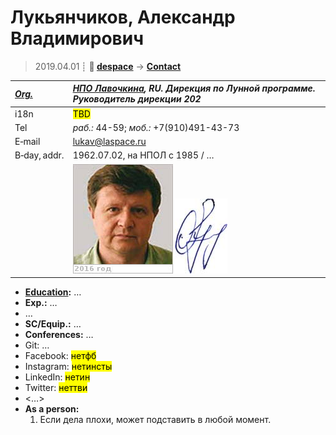 # Лукьянчиков, Александр Владимирович
> 2019.04.01 ┊ **🚀 [despace](index.md)** → **[Contact](contact.md)**

|*[Org.](contact.md)*|*[НПО Лавочкина](03_lav.md), RU. Дирекция по Лунной программе. Руководитель дирекции 202*|
|:--|:--|
|i18n| <mark>TBD</mark> |
|Tel| *раб.:* 44-59; *моб.:* +7(910)491-43-73 |
|E‑mail| <lukav@laspace.ru> |
|B‑day, addr.| 1962.07.02, на НПОЛ с 1985 / … |
|| [![](f/contact/l/lukyanchikov_001_photo_thumb.jpg)](f/contact/l/lukyanchikov_001_photo.jpg) [![](f/contact/l/lukyanchikov_001_sign_thumb.jpg)](f/contact/l/lukyanchikov_001_sign.png) |

   - **[Education](edu.md):** …
   - **Exp.:** …
   - …
   - **SC/Equip.:** …
   - **Conferences:** …
   - Git: …
   - Facebook: <mark>нетфб</mark>
   - Instagram: <mark>нетинсты</mark>
   - LinkedIn: <mark>нетин</mark>
   - Twitter: <mark>неттви</mark>
   - <…>
   - **As a person:**
      1. Если дела плохи, может подставить в любой момент.
